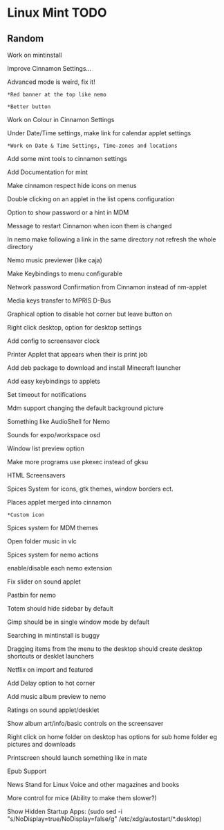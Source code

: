 Linux Mint TODO
===============


Random
------

Work on mintinstall
 
Improve Cinnamon Settings...     
 
Advanced mode is weird, fix it!  
	
	*Red banner at the top like nemo
	
	*Better button            

Work on Colour in Cinnamon Settings

Under Date/Time settings, make link for calendar applet settings
	
	*Work on Date & Time Settings, Time-zones and locations

Add some mint tools to cinnamon settings

Add Documentation for mint

Make cinnamon respect hide icons on menus

Double clicking on an applet in the list opens configuration

Option to show password or a hint in MDM

Message to restart Cinnamon when icon them is changed

In nemo make following a link in the same directory not refresh the whole directory

Nemo music previewer (like caja)                         

Make Keybindings to menu configurable

Network password Confirmation from Cinnamon instead of nm-applet

Media keys transfer to MPRIS D-Bus                       

Graphical option to disable hot corner but leave button on

Right click desktop, option for desktop settings         

Add config to screensaver clock                          

Printer Applet that appears when their is print job       

Add deb package to download and install Minecraft launcher

Add easy keybindings to applets

Set timeout for notifications

Mdm support changing the default background picture

Something like AudioShell for Nemo

Sounds for expo/workspace osd

Window list preview option

Make more programs use pkexec instead of gksu

HTML Screensavers

Spices System for icons, gtk themes, window borders ect.

Places applet merged into cinnamon
	
	*Custom icon

Spices system for MDM themes

Open folder music in vlc

Spices system for nemo actions

enable/disable each nemo extension

Fix slider on sound applet

Pastbin for nemo

Totem should hide sidebar by default

Gimp should be in single window mode by default

Searching in mintinstall is buggy

Dragging items from the menu to the desktop should create desktop shortcuts or desklet launchers

Netflix on import and featured

Add Delay option to hot corner

Add music album preview to nemo

Ratings on sound applet/desklet

Show album art/info/basic controls on the screensaver

Right click on home folder on desktop has options for sub home folder eg pictures and downloads

Printscreen should launch something like in mate

Epub Support

News Stand for Linux Voice and other magazines and books

More control for mice (Ability to make them slower?)

Show Hidden Startup Apps: (sudo sed -i "s/NoDisplay=true/NoDisplay=false/g" /etc/xdg/autostart/*.desktop)
